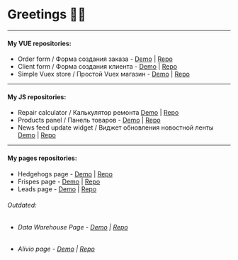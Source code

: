 # Greetings 🧙‍♂️

------------


#### My VUE repositories:


 - Order form / Форма создания заказа - [Demo](https://v-zorina.github.io/order-form/#/ "Order form")  |  [Repo](https://github.com/v-zorina/order-form "Order form") 
 - Client form / Форма создания клиента -  [Demo](https://v-zorina.github.io/client-form/ "Client form")  | [Repo](https://github.com/v-zorina/client-form "Client form")  
 - Simple Vuex store / Простой Vuex магазин - [Demo](https://v-zorina.github.io/vuexed/#/ "Simple Vuex store") | [Repo](https://github.com/v-zorinat/vuexed "Simple Vuex store") 


------------

#### My JS repositories:
- Repair calculator / Калькулятор ремонта [Demo](https://v-zorina.github.io/repair-calculator/dist/ "Repair calculator") | [Repo](https://github.com/v-zorinat/repair-calculator "Repair calculator")
- Products panel / Панель товаров - [Demo](https://v-zorina.github.io/products-panel/ "Products panel / Панель товаров") | [Repo](https://github.com/v-zorina/products-panel " Products panel / Панель товаров")
- News feed update widget  / Виджет обновления новостной ленты [Demo](https://v-zorina.github.io/update-widget/dist/ "News feed update widget") | [Repo](https://github.com/v-zorina/update-widget "News feed update widget")
------------

#### My pages repositories:
- Hedgehogs page - [Demo](https://cutt.ly/Rcan0au "Hedgehogs") | [Repo](https://github.com/v-zorina/hedgehod-landing "Hedgehogs")
- Frispes page - [Demo](https://vamkavo.000webhostapp.com/ "Frispes") | [Repo](https://github.com/v-zorina/Frispes-page "Frispes")
- Leads page - [Demo](https://v-zorina.github.io/leads-page/dist/ "Leads") | [Repo](https://github.com/v-zorina/leads-page "Leads")

###### Outdated:
- ###### Data Warehouse Page - [Demo](https://v-zorina.github.io/march/dist/index.html "Data Warehouse Page") | [Repo](https://github.com/v-zorina/march "Data Warehouse Page")
- ###### Alivio page - [Demo](https://v-zorina.github.io/alivio/dist/ "Alivio page") | [Repo](https://github.com/v-zorina/alivio "Alivio page")

